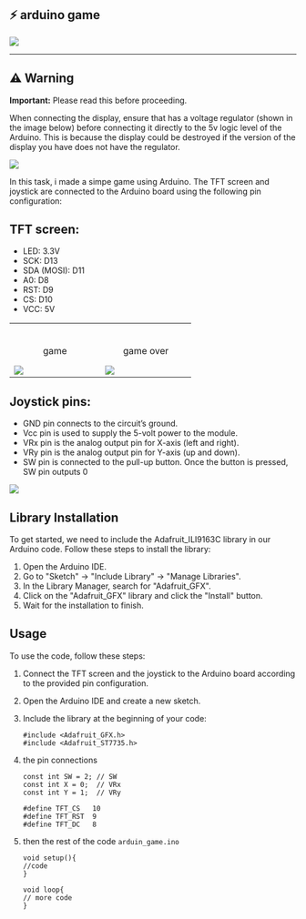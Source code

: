 
## ⚡ arduino game

![](https://imagizer.imageshack.com/img924/667/50ulqN.jpg)

---

## :warning: Warning

**Important:** Please read this before proceeding.


When connecting the display, ensure that has a voltage regulator (shown in the image below) before connecting it directly to the 5v logic level of the Arduino. This is because the display could be destroyed if the version of the display you have does not have the regulator.



<img src="https://www.electronics-lab.com/wp-content/uploads/2018/03/regulator.jpg">  

In this task, i made a simpe game using Arduino. The TFT screen and joystick are connected to the Arduino board using the following pin configuration:

## TFT screen:

- LED: 3.3V
- SCK: D13
- SDA (MOSI): D11
- A0: D8
- RST: D9
- CS: D10
- VCC: 5V



<table width="100%"> 
<tr>
<td width="30%">      
&nbsp; 
<br>
<p align="center">
  game
</p>
<img src="https://imagizer.imageshack.com/img924/1379/swQlWf.jpg">
</td> 
<td width="30%">
<br>
<p align="center">
  game over
</p>
<img src="https://imagizer.imageshack.com/img923/2931/5XrG1L.jpg">  
</td>
</table>

## Joystick pins: 
- GND pin connects to the circuit’s ground.
- Vcc pin is used to supply the 5-volt power to the module.
- VRx pin is the analog output pin for X-axis (left and right).
- VRy pin is the analog output pin for Y-axis (up and down).
- SW pin is connected to the pull-up button. Once the button is pressed, SW pin outputs 0

![](https://imagizer.imageshack.com/img924/783/VOiIcV.jpg)

## Library Installation

To get started, we need to include the Adafruit_ILI9163C library in our Arduino code. Follow these steps to install the library:

1. Open the Arduino IDE.
2. Go to "Sketch" -> "Include Library" -> "Manage Libraries".
3. In the Library Manager, search for "Adafruit_GFX".
4. Click on the "Adafruit_GFX" library and click the "Install" button.
5. Wait for the installation to finish.

## Usage

To use the code, follow these steps:

1. Connect the TFT screen and the joystick to the Arduino board according to the provided pin configuration.
2. Open the Arduino IDE and create a new sketch.
3. Include the library at the beginning of your code:

   ```libaries
   #include <Adafruit_GFX.h>
   #include <Adafruit_ST7735.h>
   ```
4. the pin connections
    
    ```
    const int SW = 2; // SW
    const int X = 0;  // VRx
    const int Y = 1;  // VRy

    #define TFT_CS   10
    #define TFT_RST  9
    #define TFT_DC   8
    
    ```
6. then the rest of the code `arduin_game.ino`
    ```
    void setup(){
    //code
    }
    
    void loop{
    // more code
    }
    
    ```

